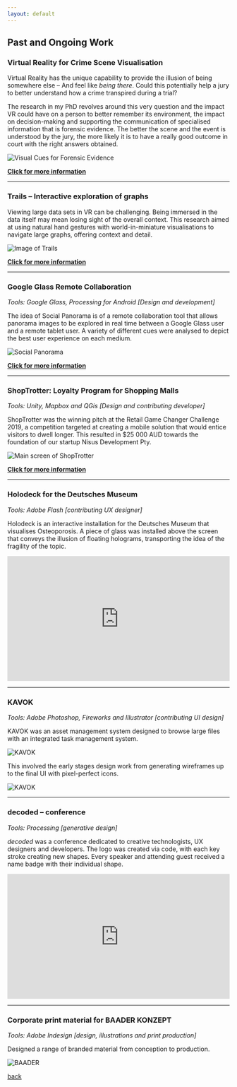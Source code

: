 ```yaml
---
layout: default
---
```


## Past and Ongoing Work

### Virtual Reality for Crime Scene Visualisation

Virtual Reality has the unique capability to provide the illusion of being somewhere else – And feel like _being there_. Could this potentially help a jury to better understand how a crime transpired during a trial? 

The research in my PhD revolves around this very question and the impact VR could have on a person to better remember its environment, the impact on decision-making and supporting the communication of specialised information that is forensic evidence. The better the scene and the event is understood by the jury, the more likely it is to have a really good outcome in court with the right answers obtained.

![Visual Cues for Forensic Evidence](/assets/videos/GifArrows.gif)

**[Click for more information](./PhD.html)**

***

### Trails – Interactive exploration of graphs 

Viewing large data sets in VR can be challenging. Being immersed in the data itself may mean losing sight of the overall context. This research aimed at using natural hand gestures with world-in-miniature visualisations to navigate large graphs, offering context and detail. 

![Image of Trails](/assets/img/Trails.PNG)

**[Click for more information](./Trails.html)**

***

### Google Glass Remote Collaboration
_Tools: Google Glass, Processing for Android [Design and development]_

The idea of Social Panorama is of a remote collaboration tool that allows panorama images to be explored in real time between a Google Glass user and a remote tablet user. A variety of different cues were analysed to depict the best user experience on each medium. 

![Social Panorama](/assets/img/SPConcept.png)

**[Click for more information](./SocialPanorama.html)**

***

### ShopTrotter: Loyalty Program for Shopping Malls 
_Tools: Unity, Mapbox and QGis [Design and contributing developer]_

ShopTrotter was the winning pitch at the Retail Game Changer Challenge 2019, a competition targeted at creating a mobile solution that would entice visitors to dwell longer. This resulted in $25 000 AUD towards the foundation of our startup Nisus Development Pty. 

![Main screen of ShopTrotter](/assets/img/Main.jpg)

**[Click for more information](./ShopTrotter.html)**

***

### Holodeck for the Deutsches Museum
_Tools: Adobe Flash [contributing UX designer]_

Holodeck is an interactive installation for the Deutsches Museum that visualises Osteoporosis. 
A piece of glass was installed above the screen that conveys the illusion of floating holograms, transporting the idea of the fragility of the topic. 


<style>.embed-container { position: relative; padding-bottom: 56.25%; height: 0; overflow: hidden; max-width: 100%; } .embed-container iframe, .embed-container object, .embed-container embed { position: absolute; top: 0; left: 0; width: 100%; height: 100%; }</style><div class='embed-container'><iframe src='https://player.vimeo.com/video/43463828' frameborder='0' webkitAllowFullScreen mozallowfullscreen allowFullScreen></iframe></div>

***

### KAVOK 
_Tools: Adobe Photoshop, Fireworks and Illustrator [contributing UI design]_

KAVOK was an asset management system designed to browse large files with an integrated task management system. 

![KAVOK](/assets/img/KAVOK2.png)

This involved the early stages design work from generating wireframes up to the final UI with pixel-perfect icons. 

![KAVOK](/assets/img/Kavok03.jpg)

***

### decoded – conference 
_Tools: Processing [generative design]_ 

_decoded_ was a conference dedicated to creative technologists, UX designers and developers. 
The logo was created via code, with each key stroke creating new shapes. 
Every speaker and attending guest received a name badge with their individual shape.

<style>.embed-container { position: relative; padding-bottom: 56.25%; height: 0; overflow: hidden; max-width: 100%; } .embed-container iframe, .embed-container object, .embed-container embed { position: absolute; top: 0; left: 0; width: 100%; height: 100%; }</style><div class='embed-container'><iframe src='https://player.vimeo.com/video/29425131' frameborder='0' webkitAllowFullScreen mozallowfullscreen allowFullScreen></iframe></div>

***

### Corporate print material for BAADER KONZEPT
_Tools: Adobe Indesign [design, illustrations and print production]_

Designed a range of branded material from conception to production. 

![BAADER](/assets/img/baader.jpg)



[back](./)
